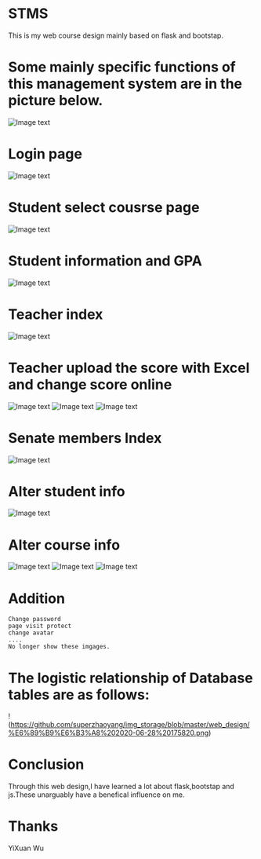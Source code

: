 # STMS
This is my web course design mainly based on flask and bootstap.  


Some mainly specific functions of this management system are in the picture below.
========

![Image text](https://github.com/superzhaoyang/img_storage/blob/master/web_design/%E6%89%B9%E6%B3%A8%202020-06-28%20210551.png)  

Login page
========

![Image text](https://github.com/superzhaoyang/img_storage/blob/master/%E6%89%B9%E6%B3%A8%202020-06-28%20180057.png)  

Student select cousrse page
========

![Image text](https://github.com/superzhaoyang/img_storage/blob/master/web_design/Inkedstudent_index_LI.jpg)

Student information and GPA
========

![Image text](https://github.com/superzhaoyang/img_storage/blob/master/web_design/QQ%E5%9B%BE%E7%89%8720200628183045.png)

Teacher index
========
![Image text](https://github.com/superzhaoyang/img_storage/blob/master/web_design/teacher_idx.png)

Teacher upload the score with Excel and change score online
========
![Image text](https://github.com/superzhaoyang/img_storage/blob/master/web_design/add_score.png)
![Image text](https://github.com/superzhaoyang/img_storage/blob/master/web_design/teacher_add_score.png)
![Image text](https://github.com/superzhaoyang/img_storage/blob/master/web_design/teacher_change.png)

Senate members Index
========
![Image text](https://github.com/superzhaoyang/img_storage/blob/master/web_design/jiaowu.png)

Alter student info
========
![Image text](https://github.com/superzhaoyang/img_storage/blob/master/web_design/add_student.png)


Alter course info
========
![Image text](https://github.com/superzhaoyang/img_storage/blob/master/web_design/%E6%89%B9%E6%B3%A8%202020-06-28%20194439.png)
![Image text](https://github.com/superzhaoyang/img_storage/blob/master/web_design/%E6%89%B9%E6%B3%A8%202020-06-28%20194630.png)
![Image text](https://github.com/superzhaoyang/img_storage/blob/master/web_design/%E6%89%B9%E6%B3%A8%202020-06-28%20195046.png)

Addition
========
    Change password
    page visit protect
    change avatar
    ....
    No longer show these imgages.



The logistic relationship of Database tables are as follows:
========
!(https://github.com/superzhaoyang/img_storage/blob/master/web_design/%E6%89%B9%E6%B3%A8%202020-06-28%20175820.png)

Conclusion
========
Through this web design,I have learned a lot about flask,bootstap and js.These unarguably have a benefical influence on me.

Thanks 
=======
YiXuan Wu
